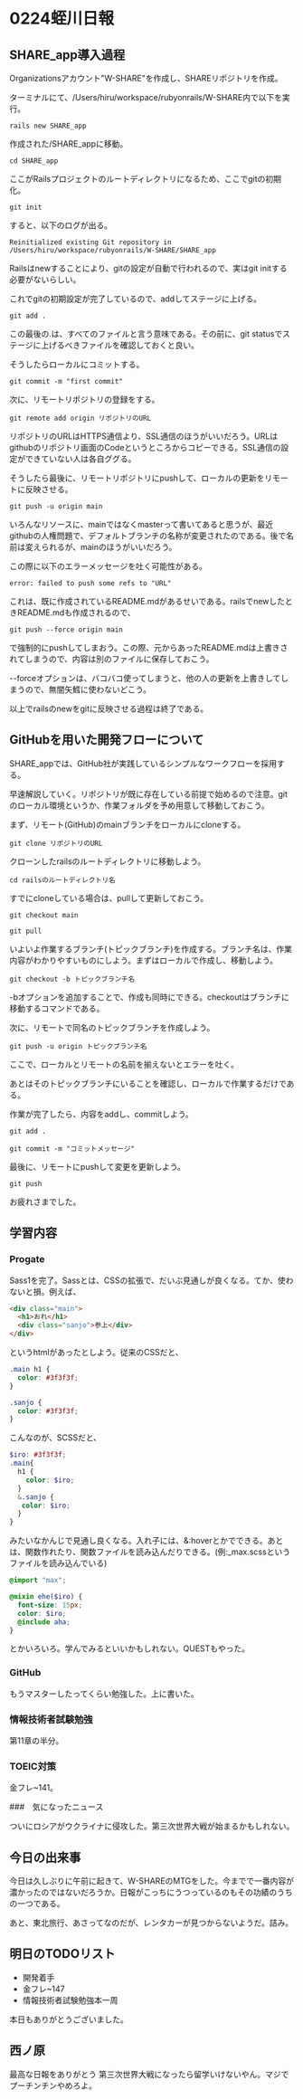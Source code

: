 # 0224蛭川日報

## SHARE_app導入過程

Organizationsアカウント"W-SHARE"を作成し、SHAREリポジトリを作成。

ターミナルにて、/Users/hiru/workspace/rubyonrails/W-SHARE内で以下を実行。

```
rails new SHARE_app
```

作成された/SHARE_appに移動。

```
cd SHARE_app
```

ここがRailsプロジェクトのルートディレクトリになるため、ここでgitの初期化。

```
git init
```

すると、以下のログが出る。

```
Reinitialized existing Git repository in /Users/hiru/workspace/rubyonrails/W-SHARE/SHARE_app
```

Railsはnewすることにより、gitの設定が自動で行われるので、実はgit initする必要がないらしい。

これでgitの初期設定が完了しているので、addしてステージに上げる。

```
git add .
```

この最後の.は、すべてのファイルと言う意味である。その前に、git statusでステージに上げるべきファイルを確認しておくと良い。

そうしたらローカルにコミットする。

```
git commit -m "first commit"
```

次に、リモートリポジトリの登録をする。

```
git remote add origin リポジトリのURL
```

リポジトリのURLはHTTPS通信より、SSL通信のほうがいいだろう。URLはgithubのリポジトリ画面のCodeというところからコピーできる。SSL通信の設定ができていない人は各自ググる。

そうしたら最後に、リモートリポジトリにpushして、ローカルの更新をリモートに反映させる。

```
git push -u origin main
```

いろんなリソースに、mainではなくmasterって書いてあると思うが、最近githubの人権問題で、デフォルトブランチの名称が変更されたのである。後で名前は変えられるが、mainのほうがいいだろう。

この際に以下のエラーメッセージを吐く可能性がある。

```
error: failed to push some refs to "URL"
```

これは、既に作成されているREADME.mdがあるせいである。railsでnewしたときREADME.mdも作成されるので、

```
git push --force origin main
```

で強制的にpushしてしまおう。この際、元からあったREADME.mdは上書きされてしまうので、内容は別のファイルに保存しておこう。

--forceオプションは、バコバコ使ってしまうと、他の人の更新を上書きしてしまうので、無闇矢鱈に使わないどこう。

以上でrailsのnewをgitに反映させる過程は終了である。

## GitHubを用いた開発フローについて

SHARE_appでは、GitHub社が実践しているシンプルなワークフローを採用する。

早速解説していく。リポジトリが既に存在している前提で始めるので注意。gitのローカル環境というか、作業フォルダを予め用意して移動しておこう。

まず、リモート(GitHub)のmainブランチをローカルにcloneする。

```
git clone リポジトリのURL
```

クローンしたrailsのルートディレクトリに移動しよう。

```
cd railsのルートディレクトリ名
```

すでにcloneしている場合は、pullして更新しておこう。

```
git checkout main

git pull
```

いよいよ作業するブランチ(トピックブランチ)を作成する。ブランチ名は、作業内容がわかりやすいものにしよう。まずはローカルで作成し、移動しよう。

```
git checkout -b トピックブランチ名
```

-bオプションを追加することで、作成も同時にできる。checkoutはブランチに移動するコマンドである。

次に、リモートで同名のトピックブランチを作成しよう。

```
git push -u origin トピックブランチ名
```

ここで、ローカルとリモートの名前を揃えないとエラーを吐く。

あとはそのトピックブランチにいることを確認し、ローカルで作業するだけである。

作業が完了したら、内容をaddし、commitしよう。

```
git add .

git commit -m "コミットメッセージ"
```

最後に、リモートにpushして変更を更新しよう。

```
git push
```

お疲れさまでした。

## 学習内容

### Progate

Sass1を完了。Sassとは、CSSの拡張で、だいぶ見通しが良くなる。てか、使わないと損。例えば、

```html
<div class="main">
  <h1>おれ</h1>
  <div class="sanjo">参上</div>
</div>
```

というhtmlがあったとしよう。従来のCSSだと、

```css
.main h1 {
  color: #3f3f3f;
}

.sanjo {
  color: #3f3f3f;
}
```

こんなのが、SCSSだと、

```scss
$iro: #3f3f3f;
.main{
  h1 {
    color: $iro;
  }
  &.sanjo {
   color: $iro;
  }
}
```

みたいなかんじで見通し良くなる。入れ子には、&:hoverとかでできる。あとは、関数作れたり、関数ファイルを読み込んだりできる。(例:_max.scssというファイルを読み込んでいる)

```scss
@import "max";

@mixin ehe($iro) {
  font-size: 15px;
  color: $iro;
  @include aha;
}
```

とかいろいろ。学んでみるといいかもしれない。QUESTもやった。

### GitHub

もうマスターしたってくらい勉強した。上に書いた。

### 情報技術者試験勉強

第11章の半分。

### TOEIC対策

金フレ~141。

###　気になったニュース

ついにロシアがウクライナに侵攻した。第三次世界大戦が始まるかもしれない。

## 今日の出来事

今日は久しぶりに午前に起きて、W-SHAREのMTGをした。今までで一番内容が濃かったのではないだろうか。日報がこっちにうつっているのもその功績のうちの一つである。

あと、東北旅行、あさってなのだが、レンタカーが見つからないようだ。詰み。

## 明日のTODOリスト

- 開発着手
- 金フレ~147
- 情報技術者試験勉強本一周

本日もありがとうございました。

## 西ノ原
最高な日報をありがとう
第三次世界大戦になったら留学いけないやん。マジでプーチンチンやめろよ。
